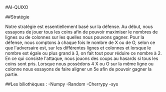 #AI-QUIXO

##Stratégie

Notre stratégie est essentiellement basé sur la défense.
Au début, nous essayons de jouer tous les coins afin de pouvoir maximiser le nombres de lignes ou de colonnes sur les quelles nous pouvons gagner.
Pour la défense, nous comptons à chaque fois le nombre de X ou de O, selon ce que l'adversaire est, sur les différentes lignes et colonnes et lorsque le nombre est égale ou plus grand à 3, on fait tout pour réduire ce nombre à 2. 
En ce qui consiste l'attaque, nous jouons des coups au hasards si tous les coins sont pris.
Lorsque nous possédons 4 X ou O sur la même ligne ou colonne nous essayons de faire aligner un 5e afin de pouvoir gagner la partie.

##Les biliothèques :
    -Numpy
    -Random
    -Cherrypy
    -sys